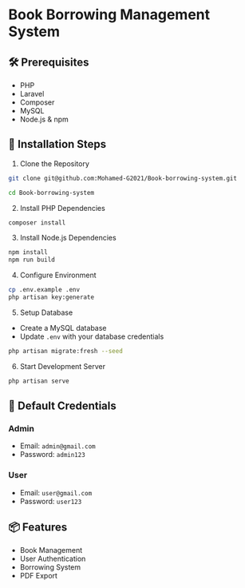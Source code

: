 # Book Borrowing Management System

## 🛠 Prerequisites
- PHP
- Laravel
- Composer
- MySQL
- Node.js & npm

## 🚀 Installation Steps

1. Clone the Repository
```bash
git clone git@github.com:Mohamed-G2021/Book-borrowing-system.git

cd Book-borrowing-system
```

2. Install PHP Dependencies
```bash
composer install
```

3. Install Node.js Dependencies
```bash
npm install
npm run build
```

4. Configure Environment
```bash
cp .env.example .env
php artisan key:generate
```

5. Setup Database
- Create a MySQL database
- Update `.env` with your database credentials
```bash
php artisan migrate:fresh --seed
```

6. Start Development Server
```bash
php artisan serve
```

## 🔐 Default Credentials

### Admin
- Email: `admin@gmail.com`
- Password: `admin123`

### User
- Email: `user@gmail.com`
- Password: `user123`

## 📦 Features
- Book Management
- User Authentication
- Borrowing System
- PDF Export
